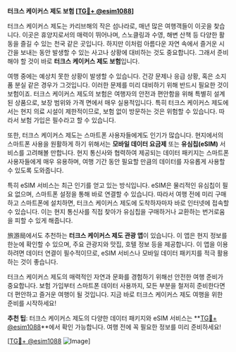 **터크스 케이커스 제도 보험 [[TG💪+ @esim1088](https://t.me/s/esim1088)]**

터크스 케이커스 제도는 카리브해의 작은 섬나라로, 매년 많은 여행객들이 이곳을 찾습니다. 이곳은 휴양지로서의 매력이 뛰어나며, 스노클링과 수영, 해변 산책 등 다양한 활동을 즐길 수 있는 천국 같은 곳입니다. 하지만 이처럼 아름다운 자연 속에서 즐거운 시간을 보내는 동안 발생할 수 있는 사고나 상황에 대비하는 것도 중요합니다. 그래서 준비해야 할 것이 바로 **터크스 케이커스 제도 보험**입니다.

여행 중에는 예상치 못한 상황이 발생할 수 있습니다. 건강 문제나 응급 상황, 혹은 소지품 분실 같은 경우가 그것입니다. 이러한 문제를 미리 대비하기 위해 반드시 필요한 것이 보험이죠. 터크스 케이커스 제도의 보험은 여행자의 안전과 편안함을 위해 특별히 설계된 상품으로, 보장 범위와 가격 면에서 매우 실용적입니다. 특히 터크스 케이커스 제도에서는 현지 의료 시설이 제한적이므로, 보험 없이 방문하는 것은 위험할 수 있습니다. 따라서 보험 가입은 필수라고 할 수 있습니다.

또한, 터크스 케이커스 제도는 스마트폰 사용자들에게도 인기가 많습니다. 현지에서의 스마트폰 사용을 원활하게 하기 위해서는 **모바일 데이터 요금제** 또는 **유심칩(eSIM)** 서비스를 고려해볼 만합니다. 현지 통신사와 협력하여 제공되는 데이터 패키지는 스마트폰 사용자들에게 매우 유용하며, 여행 기간 동안 필요할 만큼의 데이터를 자유롭게 사용할 수 있도록 도와줍니다.

특히 eSIM 서비스는 최근 인기를 얻고 있는 방식입니다. eSIM은 물리적인 유심칩이 필요 없으며, 스마트폰 설정을 통해 바로 연결할 수 있습니다. 따라서 여행 전에 미리 구매하고 스마트폰에 설치하면, 터크스 케이커스 제도에 도착하자마자 바로 인터넷에 접속할 수 있습니다. 이는 현지 통신사를 직접 찾아가 유심칩을 구매하거나 교환하는 번거로움을 피할 수 있게 해줍니다.

旅游局에서도 추천하는 **터크스 케이커스 제도 관광 앱**이 있습니다. 이 앱은 현지 정보를 한눈에 확인할 수 있으며, 주요 관광지와 맛집, 호텔 정보 등을 제공합니다. 이 앱을 이용하려면 데이터 연결이 필수적이므로, eSIM 서비스나 모바일 데이터 패키지를 적극 활용하는 것이 좋습니다.

터크스 케이커스 제도의 매력적인 자연과 문화를 경험하기 위해선 안전한 여행 준비가 중요합니다. 보험 가입부터 스마트폰 데이터 사용까지, 모든 부분을 철저히 준비한다면 더 편안하고 즐거운 여행이 될 것입니다. 지금 바로 터크스 케이커스 제도 여행을 위한 준비를 시작하세요!

**추천 팁**: 터크스 케이커스 제도의 다양한 데이터 패키지와 eSIM 서비스는 **[TG💪+ @esim1088](https://t.me/s/esim1088)**에서 확인 가능합니다. 여행 전에 꼭 필요한 정보를 미리 준비하세요!

[[TG💪+ @esim1088](https://t.me/s/esim1088) ![Image](https://i.postimg.cc/Y0z9fWf4/image.png)]